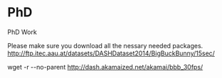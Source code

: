 # PhD
PhD Work

Please make sure you download all the nessary needed packages.
http://ftp.itec.aau.at/datasets/DASHDataset2014/BigBuckBunny/15sec/


wget -r --no-parent http://dash.akamaized.net/akamai/bbb_30fps/
